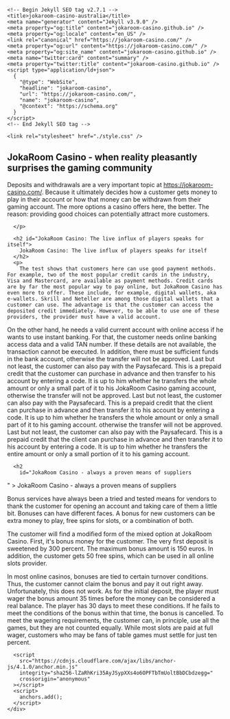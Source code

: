 <html lang="en-US">
  <head>
    <meta charset="UTF-8" />
    <meta http-equiv="X-UA-Compatible" content="IE=edge" />
    <meta name="viewport" content="width=device-width, initial-scale=1" />

    <!-- Begin Jekyll SEO tag v2.7.1 -->
    <title>jokaroom-casino-australia</title>
    <meta name="generator" content="Jekyll v3.9.0" />
    <meta property="og:title" content="jokaroom-casino.github.io" />
    <meta property="og:locale" content="en_US" />
    <link rel="canonical" href="https://jokaroom-casino.com/" />
    <meta property="og:url" content="https://jokaroom-casino.com/" />
    <meta property="og:site_name" content="jokaroom-casino.github.io" />
    <meta name="twitter:card" content="summary" />
    <meta property="twitter:title" content="jokaroom-casino.github.io" />
    <script type="application/ld+json">
      {
        "@type": "WebSite",
        "headline": "jokaroom-casino",
        "url": "https://jokaroom-casino.com/",
        "name": "jokaroom-casino",
        "@context": "https://schema.org"
      }
    </script>
    <!-- End Jekyll SEO tag -->

    <link rel="stylesheet" href="./style.css" />
  </head>
  <body>
    <div class="container-lg px-3 my-5 markdown-body">
      <h2 id="JokaRoom Casino - when reality pleasantly surprises the gaming community">
        JokaRoom Casino - when reality pleasantly surprises the gaming community
      </h2>
      <p>
        Deposits and withdrawals are a very important topic at <a href="https://jokaroom-casino.com/" target="_blank">https://jokaroom-casino.com/</a>. Because it ultimately decides how a customer gets money to play in their account or how that money can be withdrawn from their gaming account. The more options a casino offers here, the better. The reason: providing good choices can potentially attract more customers.

      </p>

      <h2 id="JokaRoom Casino: The live influx of players speaks for itself">
        JokaRoom Casino: The live influx of players speaks for itself
      </h2>
      <p>
        The test shows that customers here can use good payment methods. For example, two of the most popular credit cards in the industry, Visa and Mastercard, are available as payment methods. Credit cards are by far the most popular way to pay online, but JokaRoom Casino has even more to offer. These include, for example, digital wallets, aka e-wallets. Skrill and Neteller are among those digital wallets that a customer can use. The advantage is that the customer can access the deposited credit immediately. However, to be able to use one of these providers, the provider must have a valid account. 

On the other hand, he needs a valid current account with online access if he wants to use instant banking. For that, the customer needs online banking access data and a valid TAN number. If these details are not available, the transaction cannot be executed. In addition, there must be sufficient funds in the bank account, otherwise the transfer will not be approved. Last but not least, the customer can also pay with the Paysafecard. This is a prepaid credit that the customer can purchase in advance and then transfer to his account by entering a code. It is up to him whether he transfers the whole amount or only a small part of it to his JokaRoom Casino gaming account, otherwise the transfer will not be approved. Last but not least, the customer can also pay with the Paysafecard. This is a prepaid credit that the client can purchase in advance and then transfer it to his account by entering a code. It is up to him whether he transfers the whole amount or only a small part of it to his gaming account. otherwise the transfer will not be approved. Last but not least, the customer can also pay with the Paysafecard. This is a prepaid credit that the client can purchase in advance and then transfer it to his account by entering a code. It is up to him whether he transfers the entire amount or only a small portion of it to his gaming account.
      </p>

      <h2
        id="JokaRoom Casino - always a proven means of suppliers
"
      >
        JokaRoom Casino - always a proven means of suppliers
      </h2>
      <p>
        Bonus services have always been a tried and tested means for vendors to thank the customer for opening an account and taking care of them a little bit. Bonuses can have different faces. A bonus for new customers can be extra money to play, free spins for slots, or a combination of both.

The customer will find a modified form of the mixed option at JokaRoom Casino. First, it's bonus money for the customer. The very first deposit is sweetened by 300 percent. The maximum bonus amount is 150 euros. In addition, the customer gets 50 free spins, which can be used in all online slots provider.

In most online casinos, bonuses are tied to certain turnover conditions. Thus, the customer cannot claim the bonus and pay it out right away. Unfortunately, this does not work. As for the initial deposit, the player must wager the bonus amount 35 times before the money can be considered a real balance. The player has 30 days to meet these conditions. If he fails to meet the conditions of the bonus within that time, the bonus is cancelled. To meet the wagering requirements, the customer can, in principle, use all the games, but they are not counted equally. While most slots are paid at full wager, customers who may be fans of table games must settle for just ten percent. 
      </p>

      <script
        src="https://cdnjs.cloudflare.com/ajax/libs/anchor-js/4.1.0/anchor.min.js"
        integrity="sha256-lZaRhKri35AyJSypXXs4o6OPFTbTmUoltBbDCbdzegg="
        crossorigin="anonymous"
      ></script>
      <script>
        anchors.add();
      </script>
    </div>
  </body>
</html>
